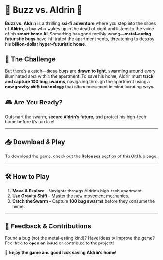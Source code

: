 # 🐝 Buzz vs. Aldrin 🚀  

**Buzz vs. Aldrin** is a thrilling **sci-fi adventure** where you step into the shoes of **Aldrin**, a boy who wakes up in the dead of night and listens to the voice of his **smart home AI**. Something has gone terribly wrong—**metal-eating futuristic bugs** have infiltrated the apartment vents, threatening to destroy his **billion-dollar hyper-futuristic home**.  

## 🦠 The Challenge  
But there’s a catch—these bugs are **drawn to light**, swarming around every illuminated area within the apartment. To save his home, Aldrin must **track and capture 100 bug swarms**, navigating through the apartment using a **new gravity shift technology** that alters movement in mind-bending ways.  

## 🎮 Are You Ready?  
Outsmart the swarm, **secure Aldrin’s future**, and protect his high-tech home before it’s too late!  

---

## 📥 Download & Play  
To download the game, check out the **[Releases](https://github.com/Harsha-Udutha/Buzz-Aldrin/releases)** section of this GitHub page.  

---

## 🛠️ How to Play  
1. **Move & Explore** – Navigate through Aldrin’s high-tech apartment.  
2. **Use Gravity Shift** – Master the new movement mechanics.  
3. **Catch the Swarm** – Capture **100 bug swarms** before they consume the home.  

---

## 📢 Feedback & Contributions  
Found a bug (not the metal-eating kind)? Have ideas to improve the game? Feel free to **open an issue** or contribute to the project!  

🚀 **Enjoy the game and good luck saving Aldrin’s home!**  
